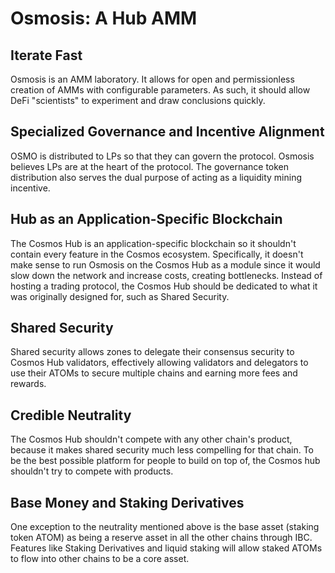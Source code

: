 # Osmosis: A Hub AMM
## Iterate Fast
Osmosis is an AMM laboratory. It allows for open and permissionless creation of AMMs with configurable parameters. As such, it should allow DeFi "scientists" to experiment and draw conclusions quickly.

## Specialized Governance and Incentive Alignment
OSMO is distributed to LPs so that they can govern the protocol. Osmosis believes LPs are at the heart of the protocol. The governance token distribution also serves the dual purpose of acting as a liquidity mining incentive. 

## Hub as an Application-Specific Blockchain
The Cosmos Hub is an application-specific blockchain so it shouldn't contain every feature in the Cosmos ecosystem. Specifically, it doesn't make sense to run Osmosis on the Cosmos Hub as a module since it would slow down the network and increase costs, creating bottlenecks. Instead of hosting a trading protocol, the Cosmos Hub should be dedicated to what it was originally designed for, such as Shared Security.

## Shared Security
Shared security allows zones to delegate their consensus security to Cosmos Hub validators, effectively allowing validators and delegators to use their ATOMs to secure multiple chains and earning more fees and rewards. 

## Credible Neutrality
The Cosmos Hub shouldn't compete with any other chain's product, because it makes shared security much less compelling for that chain. To be the best possible platform for people to build on top of, the Cosmos hub shouldn't try to compete with products. 

## Base Money and Staking Derivatives
One exception to the neutrality mentioned above is the base asset (staking token ATOM) as being a reserve asset in all the other chains through IBC. Features like Staking Derivatives and liquid staking will allow staked ATOMs to flow into other chains to be a core asset.
